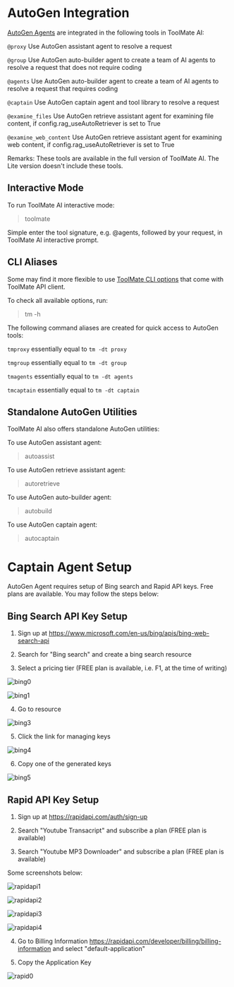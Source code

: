 # AutoGen Integration

[AutoGen Agents](https://ag2.ai/) are integrated in the following tools in ToolMate AI:

`@proxy` Use AutoGen assistant agent to resolve a request

`@group` Use AutoGen auto-builder agent to create a team of AI agents to resolve a request that does not require coding

`@agents` Use AutoGen auto-builder agent to create a team of AI agents to resolve a request that requires coding

`@captain` Use AutoGen captain agent and tool library to resolve a request

`@examine_files` Use AutoGen retrieve assistant agent for examining file content, if config.rag_useAutoRetriever is set to True

`@examine_web_content` Use AutoGen retrieve assistant agent for examining web content, if config.rag_useAutoRetriever is set to True

Remarks: These tools are available in the full version of ToolMate AI.  The Lite version doesn't include these tools.

## Interactive Mode

To run ToolMate AI interactive mode:

> toolmate

Simple enter the tool signature, e.g. @agents, followed by your request, in ToolMate AI interactive prompt.

## CLI Aliases

Some may find it more flexible to use [ToolMate CLI options](https://github.com/eliranwong/toolmate/blob/main/package/toolmate/docs/ToolMate%20API%20Server.md) that come with ToolMate API client.

To check all available options, run:

> tm -h

The following command aliases are created for quick access to AutoGen tools:

`tmproxy` essentially equal to `tm -dt proxy`

`tmgroup` essentially equal to `tm -dt group`

`tmagents` essentially equal to `tm -dt agents`

`tmcaptain` essentially equal to `tm -dt captain`

## Standalone AutoGen Utilities

ToolMate AI also offers standalone AutoGen utilities:

To use AutoGen assistant agent:

> autoassist

To use AutoGen retrieve assistant agent:

> autoretrieve

To use AutoGen auto-builder agent:

> autobuild

To use AutoGen captain agent:

> autocaptain

# Captain Agent Setup

AutoGen Agent requires setup of Bing search and Rapid API keys.  Free plans are available.  You may follow the steps below:

## Bing Search API Key Setup

1. Sign up at https://www.microsoft.com/en-us/bing/apis/bing-web-search-api

2. Search for "Bing search" and create a bing search resource

3. Select a pricing tier (FREE plan is available, i.e. F1, at the time of writing)

![bing0](https://github.com/user-attachments/assets/d5e4a577-c0bd-4c22-8cdb-5a0e766506c1)

![bing1](https://github.com/user-attachments/assets/e4b95e19-ddfe-40e8-9aea-00b62d5be52f)

4. Go to resource

![bing3](https://github.com/user-attachments/assets/fa50eb54-5ed6-4fb2-9a25-33348c378e31)

5. Click the link for managing keys

![bing4](https://github.com/user-attachments/assets/eb7c249a-53a1-4233-b18b-3c43b44bed10)

6. Copy one of the generated keys

![bing5](https://github.com/user-attachments/assets/7e8ca6b2-f4ba-47b1-bba5-b2ca83039013)


## Rapid API Key Setup

1. Sign up at https://rapidapi.com/auth/sign-up

2. Search "Youtube Transacript" and subscribe a plan (FREE plan is available)

3. Search "Youtube MP3 Downloader" and subscribe a plan (FREE plan is available)

Some screenshots below:

![rapidapi1](https://github.com/user-attachments/assets/a24c233b-c0df-422d-b0cf-994c3bfd7cd6)

![rapidapi2](https://github.com/user-attachments/assets/3fc6f1d7-7a4f-44ae-890e-119a6d74fde7)

![rapidapi3](https://github.com/user-attachments/assets/2354f98d-5d20-459c-af17-be9bbea4f2a1)

![rapidapi4](https://github.com/user-attachments/assets/14ee9e49-f26c-43c4-8550-fb4cef740a08)

4. Go to Billing Information https://rapidapi.com/developer/billing/billing-information and select "default-application"

5. Copy the Application Key

![rapid0](https://github.com/user-attachments/assets/35db1ba6-221b-49db-9538-32ca625108d0)
